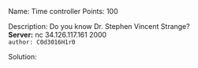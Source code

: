 Name: Time controller 
Points: 100 

Description:
Do you know Dr. Stephen Vincent Strange? <br>
**Server:** nc 34.126.117.161 2000<br>
`author: C0d3016H1r0` 

Solution:
